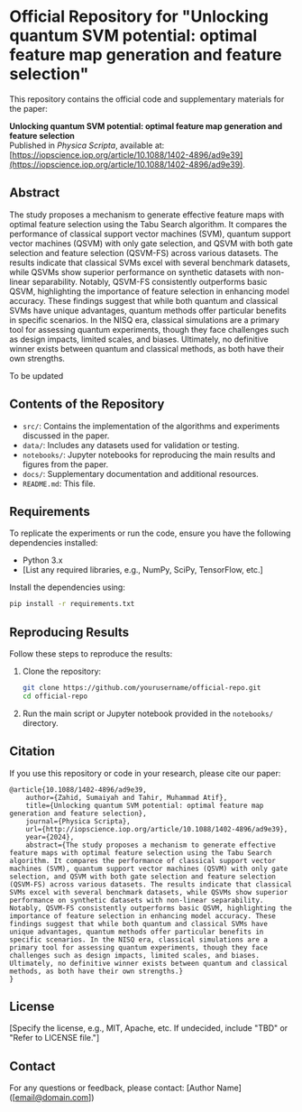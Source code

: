 # Official Repository for "Unlocking quantum SVM potential: optimal feature map generation and feature selection"

This repository contains the official code and supplementary materials for the paper:

**Unlocking quantum SVM potential: optimal feature map generation and feature selection**  
Published in *Physica Scripta*, available at: [https://iopscience.iop.org/article/10.1088/1402-4896/ad9e39](https://iopscience.iop.org/article/10.1088/1402-4896/ad9e39).

## Abstract
The study proposes a mechanism to generate effective feature maps with optimal feature selection using the Tabu Search algorithm. It compares the performance of classical support vector machines (SVM), quantum support vector machines (QSVM) with only gate selection, and QSVM with both gate selection and feature selection (QSVM-FS) across various datasets. The results indicate that classical SVMs excel with several benchmark datasets, while QSVMs show superior performance on synthetic datasets with non-linear separability. Notably, QSVM-FS consistently outperforms basic QSVM, highlighting the importance of feature selection in enhancing model accuracy. These findings suggest that while both quantum and classical SVMs have unique advantages, quantum methods offer particular benefits in specific scenarios. In the NISQ era, classical simulations are a primary tool for assessing quantum experiments, though they face challenges such as design impacts, limited scales, and biases. Ultimately, no definitive winner exists between quantum and classical methods, as both have their own strengths.


To be updated
## Contents of the Repository
- `src/`: Contains the implementation of the algorithms and experiments discussed in the paper.
- `data/`: Includes any datasets used for validation or testing.
- `notebooks/`: Jupyter notebooks for reproducing the main results and figures from the paper.
- `docs/`: Supplementary documentation and additional resources.
- `README.md`: This file.

## Requirements
To replicate the experiments or run the code, ensure you have the following dependencies installed:
- Python 3.x
- [List any required libraries, e.g., NumPy, SciPy, TensorFlow, etc.]

Install the dependencies using:
```bash
pip install -r requirements.txt
```

## Reproducing Results
Follow these steps to reproduce the results:
1. Clone the repository:
   ```bash
   git clone https://github.com/yourusername/official-repo.git
   cd official-repo
   ```
2. Run the main script or Jupyter notebook provided in the `notebooks/` directory.

## Citation
If you use this repository or code in your research, please cite our paper:

```
@article{10.1088/1402-4896/ad9e39,
	author={Zahid, Sumaiyah and Tahir, Muhammad Atif},
	title={Unlocking quantum SVM potential: optimal feature map generation and feature selection},
	journal={Physica Scripta},
	url={http://iopscience.iop.org/article/10.1088/1402-4896/ad9e39},
	year={2024},
	abstract={The study proposes a mechanism to generate effective feature maps with optimal feature selection using the Tabu Search algorithm. It compares the performance of classical support vector machines (SVM), quantum support vector machines (QSVM) with only gate selection, and QSVM with both gate selection and feature selection (QSVM-FS) across various datasets. The results indicate that classical SVMs excel with several benchmark datasets, while QSVMs show superior performance on synthetic datasets with non-linear separability. Notably, QSVM-FS consistently outperforms basic QSVM, highlighting the importance of feature selection in enhancing model accuracy. These findings suggest that while both quantum and classical SVMs have unique advantages, quantum methods offer particular benefits in specific scenarios. In the NISQ era, classical simulations are a primary tool for assessing quantum experiments, though they face challenges such as design impacts, limited scales, and biases. Ultimately, no definitive winner exists between quantum and classical methods, as both have their own strengths.}
}
```

## License
[Specify the license, e.g., MIT, Apache, etc. If undecided, include "TBD" or "Refer to LICENSE file."]

## Contact
For any questions or feedback, please contact:
[Author Name] ([email@domain.com])
